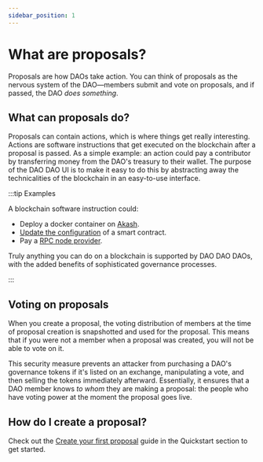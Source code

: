 ```yaml
---
sidebar_position: 1
---
```


# What are proposals?

Proposals are how DAOs take action. You can think of proposals as the nervous
system of the DAO—members submit and vote on proposals, and if passed, the DAO
_does something_.

## What can proposals do?

Proposals can contain actions, which is where things get really interesting.
Actions are software instructions that get executed on the blockchain after a
proposal is passed. As a simple example: an action could pay a contributor by
transferring money from the DAO's treasury to their wallet. The purpose of the
DAO DAO UI is to make it easy to do this by abstracting away the technicalities
of the blockchain in an easy-to-use interface.

:::tip Examples

A blockchain software instruction could:

- Deploy a docker container on [Akash](https://akash.network/).
- [Update the
  configuration](https://daodao.zone/dao/juno10h0hc64jv006rr8qy0zhlu4jsxct8qwa0vtaleayh0ujz0zynf2s2r7v8q/proposals/A7)
  of a smart contract.
- Pay a [RPC node
  provider](https://daodao.zone/dao/juno1gpwekludv6vu8pkpnp2hwwf7f84a7mcvgm9t2cvp92hvpxk07kdq8z4xj2/proposals/A7).

Truly anything you can do on a blockchain is supported by DAO DAO DAOs, with the
added benefits of sophisticated governance processes.

:::

## Voting on proposals

When you create a proposal, the voting distribution of members at the time of
proposal creation is snapshotted and used for the proposal. This means that if
you were not a member when a proposal was created, you will not be able to vote
on it.

This security measure prevents an attacker from purchasing a DAO's governance
tokens if it's listed on an exchange, manipulating a vote, and then selling the
tokens immediately afterward. Essentially, it ensures that a DAO member knows
_to whom_ they are making a proposal: the people who have voting power at the
moment the proposal goes live.

## How do I create a proposal?

Check out the [Create your first proposal](/quickstart/create-a-proposal) guide
in the Quickstart section to get started.
